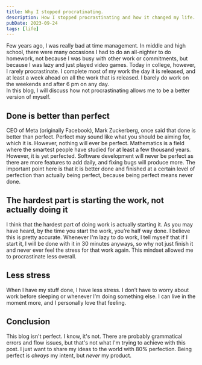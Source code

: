 ```yaml
---
title: Why I stopped procratinating.
description: How I stopped procrastinating and how it changed my life.
pubDate: 2023-09-24
tags: [life]
---
```


Few years ago, I was really bad at time management. In middle and high school, there were many occasions I had to do an all-nighter to do homework, not because I was busy with other work or commitments, but because I was lazy and just played video games. Today in college, however, I rarely procrastinate. I complete most of my work the day it is released, and at least a week ahead on all the work that is released. I barely do work on the weekends and after 6 pm on any day.  
In this blog, I will discuss how not procrastinating allows me to be a better version of myself.

## Done is better than perfect

CEO of Meta (originally Facebook), Mark Zuckerberg, once said that done is better than perfect. Perfect may sound like what you should be aiming for, which it is. However, nothing will ever be perfect. Mathematics is a field where the smartest people have studied for at least a few thousand years. However, it is yet perfected. Software development will never be perfect as there are more features to add daily, and fixing bugs will produce more. The important point here is that it is better done and finished at a certain level of perfection than actually being perfect, because being perfect means never done.

## The hardest part is starting the work, not actually doing it

I think that the hardest part of doing work is actually starting it. As you may have heard, by the time you start the work, you’re half way done. I believe this is pretty accurate. Whenever I'm lazy to do work, I tell myself that if I start it, I will be done with it in 30 minutes anyways, so why not just finish it and never ever feel the stress for that work again. This mindset allowed me to procrastinate less overall.

## Less stress

When I have my stuff done, I have less stress. I don’t have to worry about work before sleeping or whenever I’m doing something else. I can live in the moment more, and I personally love that feeling.

## Conclusion

This blog isn't perfect. I know, it's not. There are probably grammatical errors and flow issues, but that's not what I'm trying to achieve with this post. I just want to share my ideas to the world with 80% perfection. Being perfect is _always_ my intent, but _never_ my product.
